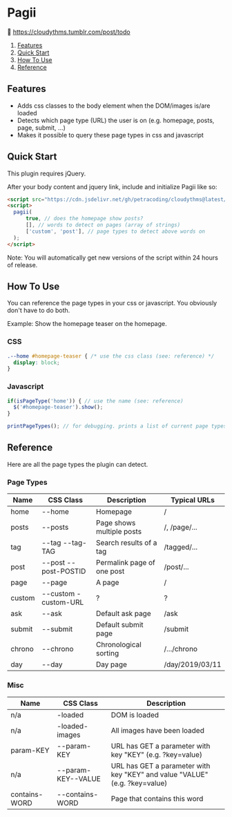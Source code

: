 # Pagii

:robot: https://cloudythms.tumblr.com/post/todo

1. [Features](#features)
1. [Quick Start](#quick-start)
1. [How To Use](#how-to-use)
1. [Reference](#reference)

## Features

- Adds css classes to the body element when the DOM/images is/are loaded
- Detects which page type (URL) the user is on (e.g. homepage, posts, page, submit, ...)
- Makes it possible to query these page types in css and javascript

## Quick Start

This plugin requires jQuery.

After your body content and jquery link, include and initialize Pagii like so: 

```html
<script src="https://cdn.jsdelivr.net/gh/petracoding/cloudythms@latest/plugins/pagii/pagii.js"></script>
<script>
  pagii(
      true, // does the homepage show posts?
      [], // words to detect on pages (array of strings)
      ['custom', 'post'], // page types to detect above words on
  );
</script>
```

Note: You will automatically get new versions of the script within 24 hours of release.

## How To Use

You can reference the page types in your css or javascript. You obviously don't have to do both.

Example: Show the homepage teaser on the homepage.

### CSS

```css
.--home #homepage-teaser { /* use the css class (see: reference) */
  display: block;
}
```

### Javascript

```javascript
if(isPageType('home')) { // use the name (see: reference)
  $('#homepage-teaser').show();
}

printPageTypes(); // for debugging. prints a list of current page types to the console.
```

## Reference

Here are all the page types the plugin can detect.

### Page Types

Name | CSS Class | Description | Typical URLs
---- | --------- | ----------- | ------------
home | --home | Homepage | /
posts | --posts | Page shows multiple posts | /, /page/...
tag | --tag --tag-TAG | Search results of a tag | /tagged/...
post | --post --post-POSTID | Permalink page of one post | /post/...
page | --page | A page | /<anything>
custom | --custom -custom-URL | ? | ?
ask | --ask | Default ask page | /ask
submit | --submit | Default submit page | /submit
chrono | --chrono | Chronological sorting | /.../chrono
day | --day | Day page | /day/2019/03/11

### Misc

Name | CSS Class | Description
---- | --------- | -----------
n/a | -loaded | DOM is loaded
n/a | -loaded-images | All images have been loaded
param-KEY | --param-KEY | URL has GET a parameter with key "KEY" (e.g. ?key=value)
n/a | --param-KEY--VALUE | URL has GET a parameter with key "KEY" and value "VALUE" (e.g. ?key=value)
contains-WORD | --contains-WORD | Page that contains this word

